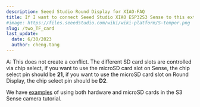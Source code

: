 ```yaml
---
description: Seeed Studio Round Display for XIAO-FAQ
title: If I want to connect Seeed Studio XIAO ESP32S3 Sense to this extension screen, will there be a conflict with two TF card slots?
#image: https://files.seeedstudio.com/wiki/wiki-platform/S-tempor.png
slug: /two_TF_card
last_update:
  date: 6/30/2023
  author: cheng.tang
---
```

A: This does not create a conflict. The different SD card slots are controlled via chip select, if you want to use the microSD card slot on Sense, the chip select pin should be **21**, if you want to use the microSD card slot on Round Display, the chip select pin should be **D2**.

We have [examples](https://wiki.seeedstudio.com/xiao_esp32s3_camera_usage/#project-i-making-a-handheld-camera) of using both hardware and microSD cards in the S3 Sense camera tutorial.